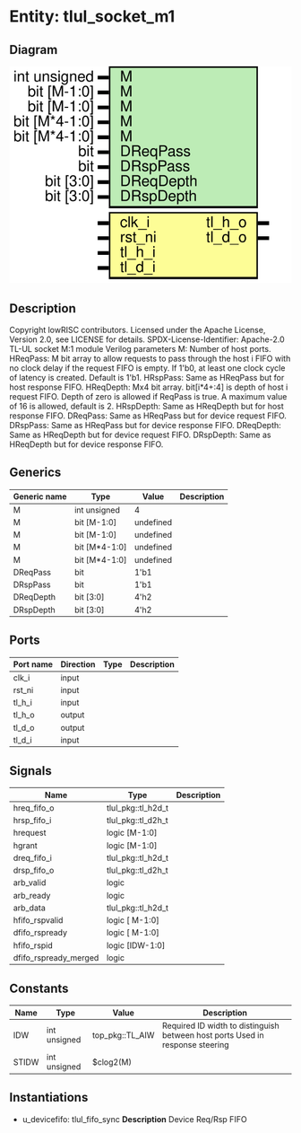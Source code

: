 # Entity: tlul_socket_m1
## Diagram
![Diagram](tlul_socket_m1.svg "Diagram")
## Description
Copyright lowRISC contributors.
 Licensed under the Apache License, Version 2.0, see LICENSE for details.
 SPDX-License-Identifier: Apache-2.0
 TL-UL socket M:1 module
 Verilog parameters
   M:             Number of host ports.
   HReqPass:      M bit array to allow requests to pass through the host i
                  FIFO with no clock delay if the request FIFO is empty. If
                  1'b0, at least one clock cycle of latency is created.
                  Default is 1'b1.
   HRspPass:      Same as HReqPass but for host response FIFO.
   HReqDepth:     Mx4 bit array. bit[i*4+:4] is depth of host i request FIFO.
                  Depth of zero is allowed if ReqPass is true. A maximum value
                  of 16 is allowed, default is 2.
   HRspDepth:     Same as HReqDepth but for host response FIFO.
   DReqPass:      Same as HReqPass but for device request FIFO.
   DRspPass:      Same as HReqPass but for device response FIFO.
   DReqDepth:     Same as HReqDepth but for device request FIFO.
   DRspDepth:     Same as HReqDepth but for device response FIFO.
 
## Generics
| Generic name | Type          | Value     | Description |
| ------------ | ------------- | --------- | ----------- |
| M            | int unsigned  | 4         |             |
| M            | bit [M-1:0]   | undefined |             |
| M            | bit [M-1:0]   | undefined |             |
| M            | bit [M*4-1:0] | undefined |             |
| M            | bit [M*4-1:0] | undefined |             |
| DReqPass     | bit           | 1'b1      |             |
| DRspPass     | bit           | 1'b1      |             |
| DReqDepth    | bit [3:0]     | 4'h2      |             |
| DRspDepth    | bit [3:0]     | 4'h2      |             |
## Ports
| Port name | Direction | Type | Description |
| --------- | --------- | ---- | ----------- |
| clk_i     | input     |      |             |
| rst_ni    | input     |      |             |
| tl_h_i    | input     |      |             |
| tl_h_o    | output    |      |             |
| tl_d_o    | output    |      |             |
| tl_d_i    | input     |      |             |
## Signals
| Name                  | Type               | Description |
| --------------------- | ------------------ | ----------- |
| hreq_fifo_o           | tlul_pkg::tl_h2d_t |             |
| hrsp_fifo_i           | tlul_pkg::tl_d2h_t |             |
| hrequest              | logic [M-1:0]      |             |
| hgrant                | logic [M-1:0]      |             |
| dreq_fifo_i           | tlul_pkg::tl_h2d_t |             |
| drsp_fifo_o           | tlul_pkg::tl_d2h_t |             |
| arb_valid             | logic              |             |
| arb_ready             | logic              |             |
| arb_data              | tlul_pkg::tl_h2d_t |             |
| hfifo_rspvalid        | logic [  M-1:0]    |             |
| dfifo_rspready        | logic [  M-1:0]    |             |
| hfifo_rspid           | logic [IDW-1:0]    |             |
| dfifo_rspready_merged | logic              |             |
## Constants
| Name  | Type         | Value           | Description                                                                    |
| ----- | ------------ | --------------- | ------------------------------------------------------------------------------ |
| IDW   | int unsigned | top_pkg::TL_AIW | Required ID width to distinguish between host ports Used in response steering  |
| STIDW | int unsigned | $clog2(M)       |                                                                                |
## Instantiations
- u_devicefifo: tlul_fifo_sync
**Description**
Device Req/Rsp FIFO

